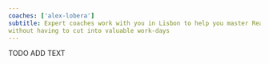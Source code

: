 ```yaml
---
coaches: ['alex-lobera']
subtitle: Expert coaches work with you in Lisbon to help you master React
without having to cut into valuable work-days
---
```


TODO ADD TEXT
